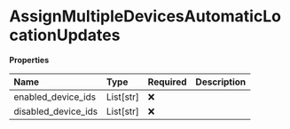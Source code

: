 # AssignMultipleDevicesAutomaticLocationUpdates

**Properties**

| Name                | Type      | Required | Description |
| :------------------ | :-------- | :------- | :---------- |
| enabled_device_ids  | List[str] | ❌       |             |
| disabled_device_ids | List[str] | ❌       |             |

<!-- This file was generated by liblab | https://liblab.com/ -->
